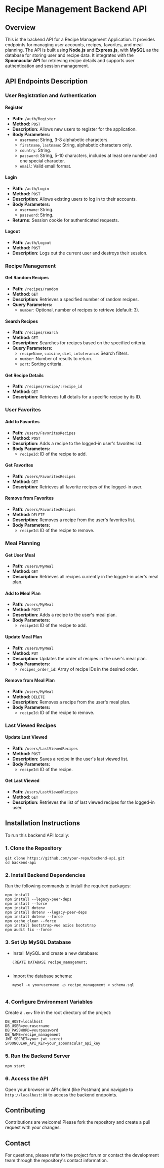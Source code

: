 <h1>Recipe Management Backend API</h1>

<h2>Overview</h2>
<p>This is the backend API for a Recipe Management Application. It provides endpoints for managing user accounts, recipes, favorites, and meal planning. The API is built using <strong>Node.js</strong> and <strong>Express.js</strong>, with <strong>MySQL</strong> as the database for storing user and recipe data. It integrates with the <strong>Spoonacular API</strong> for retrieving recipe details and supports user authentication and session management.</p>

<h2>API Endpoints Description</h2>

<h3>User Registration and Authentication</h3>

<h4>Register</h4>
<ul>
  <li><strong>Path:</strong> <code>/auth/Register</code></li>
  <li><strong>Method:</strong> <code>POST</code></li>
  <li><strong>Description:</strong> Allows new users to register for the application.</li>
  <li><strong>Body Parameters:</strong>
    <ul>
      <li><code>username</code>: String, 3-8 alphabetic characters.</li>
      <li><code>firstname</code>, <code>lastname</code>: String, alphabetic characters only.</li>
      <li><code>country</code>: String.</li>
      <li><code>password</code>: String, 5-10 characters, includes at least one number and one special character.</li>
      <li><code>email</code>: Valid email format.</li>
    </ul>
  </li>
</ul>

<h4>Login</h4>
<ul>
  <li><strong>Path:</strong> <code>/auth/Login</code></li>
  <li><strong>Method:</strong> <code>POST</code></li>
  <li><strong>Description:</strong> Allows existing users to log in to their accounts.</li>
  <li><strong>Body Parameters:</strong>
    <ul>
      <li><code>username</code>: String.</li>
      <li><code>password</code>: String.</li>
    </ul>
  </li>
  <li><strong>Returns:</strong> Session cookie for authenticated requests.</li>
</ul>

<h4>Logout</h4>
<ul>
  <li><strong>Path:</strong> <code>/auth/Logout</code></li>
  <li><strong>Method:</strong> <code>POST</code></li>
  <li><strong>Description:</strong> Logs out the current user and destroys their session.</li>
</ul>

<h3>Recipe Management</h3>

<h4>Get Random Recipes</h4>
<ul>
  <li><strong>Path:</strong> <code>/recipes/random</code></li>
  <li><strong>Method:</strong> <code>GET</code></li>
  <li><strong>Description:</strong> Retrieves a specified number of random recipes.</li>
  <li><strong>Query Parameters:</strong>
    <ul>
      <li><code>number</code>: Optional, number of recipes to retrieve (default: 3).</li>
    </ul>
  </li>
</ul>

<h4>Search Recipes</h4>
<ul>
  <li><strong>Path:</strong> <code>/recipes/search</code></li>
  <li><strong>Method:</strong> <code>GET</code></li>
  <li><strong>Description:</strong> Searches for recipes based on the specified criteria.</li>
  <li><strong>Query Parameters:</strong>
    <ul>
      <li><code>recipeName</code>, <code>cuisine</code>, <code>diet</code>, <code>intolerance</code>: Search filters.</li>
      <li><code>number</code>: Number of results to return.</li>
      <li><code>sort</code>: Sorting criteria.</li>
    </ul>
  </li>
</ul>

<h4>Get Recipe Details</h4>
<ul>
  <li><strong>Path:</strong> <code>/recipes/recipe/:recipe_id</code></li>
  <li><strong>Method:</strong> <code>GET</code></li>
  <li><strong>Description:</strong> Retrieves full details for a specific recipe by its ID.</li>
</ul>

<h3>User Favorites</h3>

<h4>Add to Favorites</h4>
<ul>
  <li><strong>Path:</strong> <code>/users/FavoritesRecipes</code></li>
  <li><strong>Method:</strong> <code>POST</code></li>
  <li><strong>Description:</strong> Adds a recipe to the logged-in user's favorites list.</li>
  <li><strong>Body Parameters:</strong>
    <ul>
      <li><code>recipeId</code>: ID of the recipe to add.</li>
    </ul>
  </li>
</ul>

<h4>Get Favorites</h4>
<ul>
  <li><strong>Path:</strong> <code>/users/FavoritesRecipes</code></li>
  <li><strong>Method:</strong> <code>GET</code></li>
  <li><strong>Description:</strong> Retrieves all favorite recipes of the logged-in user.</li>
</ul>

<h4>Remove from Favorites</h4>
<ul>
  <li><strong>Path:</strong> <code>/users/FavoritesRecipes</code></li>
  <li><strong>Method:</strong> <code>DELETE</code></li>
  <li><strong>Description:</strong> Removes a recipe from the user's favorites list.</li>
  <li><strong>Body Parameters:</strong>
    <ul>
      <li><code>recipeId</code>: ID of the recipe to remove.</li>
    </ul>
  </li>
</ul>

<h3>Meal Planning</h3>

<h4>Get User Meal</h4>
<ul>
  <li><strong>Path:</strong> <code>/users/MyMeal</code></li>
  <li><strong>Method:</strong> <code>GET</code></li>
  <li><strong>Description:</strong> Retrieves all recipes currently in the logged-in user's meal plan.</li>
</ul>

<h4>Add to Meal Plan</h4>
<ul>
  <li><strong>Path:</strong> <code>/users/MyMeal</code></li>
  <li><strong>Method:</strong> <code>POST</code></li>
  <li><strong>Description:</strong> Adds a recipe to the user's meal plan.</li>
  <li><strong>Body Parameters:</strong>
    <ul>
      <li><code>recipeId</code>: ID of the recipe to add.</li>
    </ul>
  </li>
</ul>

<h4>Update Meal Plan</h4>
<ul>
  <li><strong>Path:</strong> <code>/users/MyMeal</code></li>
  <li><strong>Method:</strong> <code>PUT</code></li>
  <li><strong>Description:</strong> Updates the order of recipes in the user's meal plan.</li>
  <li><strong>Body Parameters:</strong>
    <ul>
      <li><code>recipes_order_id</code>: Array of recipe IDs in the desired order.</li>
    </ul>
  </li>
</ul>

<h4>Remove from Meal Plan</h4>
<ul>
  <li><strong>Path:</strong> <code>/users/MyMeal</code></li>
  <li><strong>Method:</strong> <code>DELETE</code></li>
  <li><strong>Description:</strong> Removes a recipe from the user's meal plan.</li>
  <li><strong>Body Parameters:</strong>
    <ul>
      <li><code>recipeId</code>: ID of the recipe to remove.</li>
    </ul>
  </li>
</ul>

<h3>Last Viewed Recipes</h3>

<h4>Update Last Viewed</h4>
<ul>
  <li><strong>Path:</strong> <code>/users/LastViewedRecipes</code></li>
  <li><strong>Method:</strong> <code>POST</code></li>
  <li><strong>Description:</strong> Saves a recipe in the user's last viewed list.</li>
  <li><strong>Body Parameters:</strong>
    <ul>
      <li><code>recipeId</code>: ID of the recipe.</li>
    </ul>
  </li>
</ul>

<h4>Get Last Viewed</h4>
<ul>
  <li><strong>Path:</strong> <code>/users/LastViewedRecipes</code></li>
  <li><strong>Method:</strong> <code>GET</code></li>
  <li><strong>Description:</strong> Retrieves the list of last viewed recipes for the logged-in user.</li>
</ul>

<h2>Installation Instructions</h2>

<p>To run this backend API locally:</p>

<h3>1. Clone the Repository</h3>
<pre><code>git clone https://github.com/your-repo/backend-api.git
cd backend-api
</code></pre>

<h3>2. Install Backend Dependencies</h3>
<p>Run the following commands to install the required packages:</p>
<pre><code>npm install
npm install --legacy-peer-deps
npm install --force
npm install dotenv
npm install dotenv --legacy-peer-deps
npm install dotenv --force
npm cache clean --force
npm install bootstrap-vue axios bootstrap
npm audit fix --force
</code></pre>

<h3>3. Set Up MySQL Database</h3>
<ul>
  <li>Install MySQL and create a new database:
  <pre><code>CREATE DATABASE recipe_management;
  </code></pre>
  </li>
  <li>Import the database schema:
  <pre><code>mysql -u yourusername -p recipe_management &lt; schema.sql
  </code></pre>
  </li>
</ul>

<h3>4. Configure Environment Variables</h3>
<p>Create a <code>.env</code> file in the root directory of the project:</p>
<pre><code>DB_HOST=localhost
DB_USER=yourusername
DB_PASSWORD=yourpassword
DB_NAME=recipe_management
JWT_SECRET=your_jwt_secret
SPOONCULAR_API_KEY=your_spoonacular_api_key
</code></pre>

<h3>5. Run the Backend Server</h3>
<pre><code>npm start
</code></pre>

<h3>6. Access the API</h3>
<p>Open your browser or API client (like Postman) and navigate to <code>http://localhost:80</code> to access the backend endpoints.</p>

<h2>Contributing</h2>
<p>Contributions are welcome! Please fork the repository and create a pull request with your changes.</p>

<h2>Contact</h2>
<p>For questions, please refer to the project forum or contact the development team through the repository's contact information.</p>
